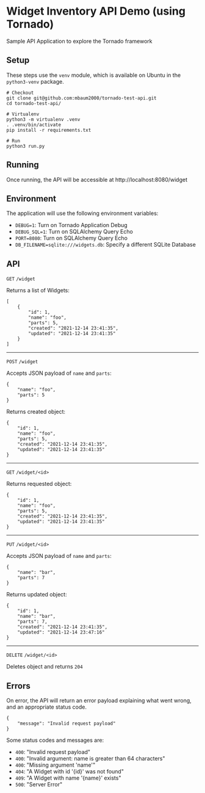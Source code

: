 # Widget Inventory API Demo (using Tornado)

Sample API Application to explore the Tornado framework

## Setup

These steps use the `venv` module, which is available on Ubuntu in the `python3-venv` package.

```
# Checkout
git clone git@github.com:mbaum2000/tornado-test-api.git
cd tornado-test-api/

# Virtualenv
python3 -m virtualenv .venv
. .venv/bin/activate
pip install -r requirements.txt

# Run
python3 run.py
```

## Running

Once running, the API will be accessible at http://localhost:8080/widget

## Environment

The application will use the following environment variables:
 * `DEBUG=1`: Turn on Tornado Application Debug
 * `DEBUG_SQL=1`: Turn on SQLAlchemy Query Echo
 * `PORT=8080`: Turn on SQLAlchemy Query Echo
 * `DB_FILENAME=sqlite:///widgets.db`: Specify a different SQLite Database

## API

`GET` `/widget`

Returns a list of Widgets:
```
[
    {
        "id": 1,
        "name": "foo",
        "parts": 5,
        "created": "2021-12-14 23:41:35",
        "updated": "2021-12-14 23:41:35"
    }
]
```
---
`POST` `/widget`

Accepts JSON payload of `name` and `parts`:
```
{
    "name": "foo",
    "parts": 5
}
```
Returns created object:
```
{
    "id": 1,
    "name": "foo",
    "parts": 5,
    "created": "2021-12-14 23:41:35",
    "updated": "2021-12-14 23:41:35"
}
```
---
`GET` `/widget/<id>`

Returns requested object:
```
{
    "id": 1,
    "name": "foo",
    "parts": 5,
    "created": "2021-12-14 23:41:35",
    "updated": "2021-12-14 23:41:35"
}
```
---
`PUT` `/widget/<id>`

Accepts JSON payload of `name` and `parts`:
```
{
    "name": "bar",
    "parts": 7
}
```
Returns updated object:
```
{
    "id": 1,
    "name": "bar",
    "parts": 7,
    "created": "2021-12-14 23:41:35",
    "updated": "2021-12-14 23:47:16"
}
```
---
`DELETE` `/widget/<id>`

Deletes object and returns `204`

## Errors

On error, the API will return an error payload explaining what went wrong, and an appropriate status code.
```
{
    "message": "Invalid request payload"
}
```
Some status codes and messages are:

 * `400`: "Invalid request payload"
 * `400`: "Invalid argument: name is greater than 64 characters"
 * `400`: "Missing argument 'name'"
 * `404`: "A Widget with id '{id}' was not found"
 * `409`: "A Widget with name '{name}' exists"
 * `500`: "Server Error"
